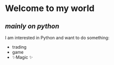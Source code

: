 # Welcome to my world
## _mainly on python_

I am interested in Python and want to do something:

- trading 
- game
-  ✨Magic ✨
